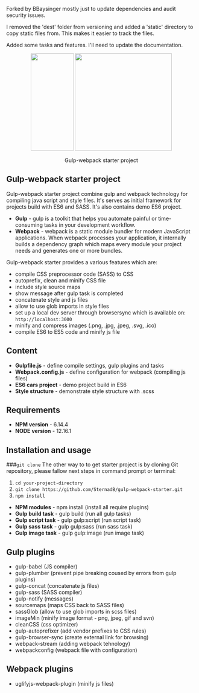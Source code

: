 Forked by BBaysinger mostly just to update dependencies and audit security issues.

I removed the 'dest' folder from versioning and added a 'static' directory to copy static files from. This makes it easier to track the files.

Added some tasks and features. I'll need to update the documentation.

<p align="center">
	<img height="257" width="114" src="https://raw.githubusercontent.com/gulpjs/artwork/master/gulp-2x.png">
	<img height="257" width="257" src="https://raw.githubusercontent.com/webpack/media/master/logo/icon.png">
  	<p align="center">Gulp-webpack starter project</p>
</p>

## Gulp-webpack starter project

Gulp-webpack starter project combine gulp and webpack technology for compiling java script and style files. It's serves as initial framework for projects build with ES6 and SASS. It's also contains demo ES6 project.

- **Gulp** - gulp is a toolkit that helps you automate painful or time-consuming tasks in your development workflow.
- **Webpack** - webpack is a static module bundler for modern JavaScript applications. When webpack processes your application, it internally builds a dependency graph which maps every module your project needs and generates one or more bundles.

Gulp-webpack starter provides a various features which are:
 - compile CSS preprocessor code (SASS) to CSS
 - autoprefix, clean and minify CSS file
 - include style source maps
 - show message after gulp task is completed
 - concatenate style and js files
 - allow to use glob imports in style files
 - set up a local dev server through browsersync which is available on: `http://localhost:3000`
 - minify and compress images (.png, .jpg, .jpeg, .svg, .ico)
 - compile ES6 to ES5 code and minify js file


## Content
- **Gulpfile.js** - define compile settings, gulp plugins and tasks
- **Webpack.config.js** - define configuration for webpack (compiling js files)
- **ES6 cars project** - demo project build in ES6
- **Style structure** - demonstrate style structure with .scss

## Requirements
- **NPM version** - 6.14.4
- **NODE version** - 12.16.1

## Installation and usage

###`git clone`
The other way to to get starter project is by cloning Git repository, please fallow next steps in command prompt or terminal:
1. `cd your-project-directory`
2. `git clone https://github.com/SternadB/gulp-webpack-starter.git`
3. `npm install`

- **NPM modules** - npm install (install all require plugins)
- **Gulp build task** - gulp build (run all gulp tasks)
- **Gulp script task** - gulp gulp:script (run script task)
- **Gulp sass task** - gulp gulp:sass (run sass task)
- **Gulp image task** - gulp gulp:image (run image task)

## Gulp plugins
- gulp-babel (JS compiler)
- gulp-plumber (prevent pipe breaking coused by errors from gulp plugins)
- gulp-concat (concatenate js files)
- gulp-sass (SASS compiler)
- gulp-notify (messages)
- sourcemaps (maps CSS back to SASS files)
- sassGlob (allow to use glob imports in scss files)
- imageMin (minify image format - png, jpeg, gif and svn)
- cleanCSS (css optimizer)
- gulp-autoprefixer (add vendor prefixes to CSS rules)
- gulp-browser-sync (create external link for browsing)
- webpack-stream (adding webpack tehnology)
- webpackconfig (webpack file with configuration)

## Webpack plugins
- uglifyjs-webpack-plugin (minify js files)



